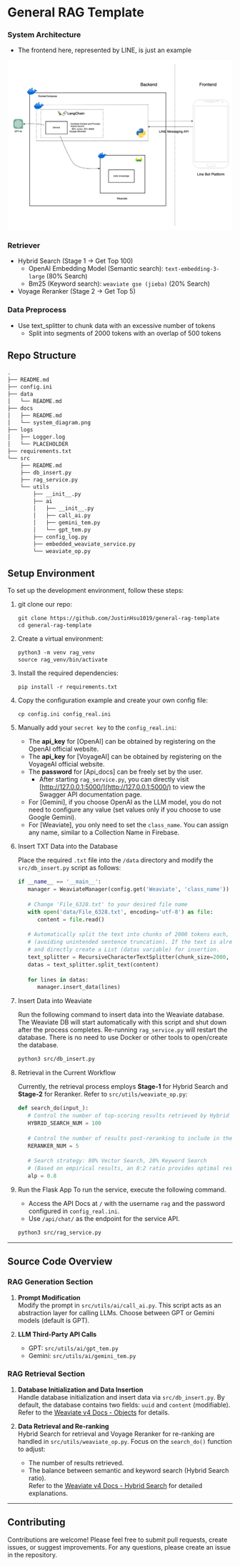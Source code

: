 # General RAG Template

### System Architecture
- The frontend here, represented by LINE, is just an example

![System Diagram](docs/system_diagram.png)

### Retriever

- Hybrid Search (Stage 1 -> Get Top 100)
    - OpenAI Embedding Model (Semantic search): `text-embedding-3-large` (80% Search)
    - Bm25 (Keyword search): `weaviate gse (jieba)` (20% Search)
- Voyage Reranker (Stage 2 -> Get Top 5)

### Data Preprocess

- Use text_splitter to chunk data with an excessive number of tokens
   - Split into segments of 2000 tokens with an overlap of 500 tokens

## Repo Structure
```
.
├── README.md
├── config.ini
├── data
│   └── README.md
├── docs
│   ├── README.md
│   └── system_diagram.png
├── logs
│   ├── Logger.log
│   └── PLACEHOLDER
├── requirements.txt
└── src
    ├── README.md
    ├── db_insert.py
    ├── rag_service.py
    └── utils
        ├── __init__.py
        ├── ai
        │   ├── __init__.py
        │   ├── call_ai.py
        │   ├── gemini_tem.py
        │   └── gpt_tem.py
        ├── config_log.py
        ├── embedded_weaviate_service.py
        └── weaviate_op.py
```

## Setup Environment

To set up the development environment, follow these steps:

1. git clone our repo:
   ```
   git clone https://github.com/JustinHsu1019/general-rag-template
   cd general-rag-template
   ```

2. Create a virtual environment:
   ```
   python3 -m venv rag_venv
   source rag_venv/bin/activate
   ```

3. Install the required dependencies:
   ```
   pip install -r requirements.txt
   ```

4. Copy the configuration example and create your own config file:
   ```
   cp config.ini config_real.ini
   ```

5. Manually add your `secret key` to the `config_real.ini`:

   - The **api_key** for [OpenAI] can be obtained by registering on the OpenAI official website.  
   - The **api_key** for [VoyageAI] can be obtained by registering on the VoyageAI official website.  
   - The **password** for [Api_docs] can be freely set by the user.  
     - After starting `rag_service.py`, you can directly visit [http://127.0.0.1:5000/](http://127.0.0.1:5000/) to view the Swagger API documentation page.  
   - For [Gemini], if you choose OpenAI as the LLM model, you do not need to configure any value (set values only if you choose to use Google Gemini).  
   - For [Weaviate], you only need to set the `class_name`. You can assign any name, similar to a Collection Name in Firebase.

6. Insert TXT Data into the Database

   Place the required `.txt` file into the `/data` directory and modify the `src/db_insert.py` script as follows:
   ```python
   if __name__ == '__main__':
      manager = WeaviateManager(config.get('Weaviate', 'class_name'))

      # Change 'File_6328.txt' to your desired file name
      with open('data/File_6328.txt', encoding='utf-8') as file:
         content = file.read()

      # Automatically split the text into chunks of 2000 tokens each, with a possible overlap of 500 tokens
      # (avoiding unintended sentence truncation). If the text is already pre-split, you can skip this step
      # and directly create a List (datas variable) for insertion.
      text_splitter = RecursiveCharacterTextSplitter(chunk_size=2000, chunk_overlap=500)
      datas = text_splitter.split_text(content)

      for lines in datas:
         manager.insert_data(lines)
   ```

7. Insert Data into Weaviate

   Run the following command to insert data into the Weaviate database. The Weaviate DB will start automatically with this script and shut down after the process completes. Re-running `rag_service.py` will restart the database. There is no need to use Docker or other tools to open/create the database.  

   ```bash
   python3 src/db_insert.py
   ```

8. Retrieval in the Current Workflow

   Currently, the retrieval process employs **Stage-1** for Hybrid Search and **Stage-2** for Reranker. Refer to `src/utils/weaviate_op.py`:
   ```python
   def search_do(input_):
      # Control the number of top-scoring results retrieved by Hybrid Search (default is 100)
      HYBRID_SEARCH_NUM = 100

      # Control the number of results post-reranking to include in the Prompt for LLM (default is 5)
      RERANKER_NUM = 5

      # Search strategy: 80% Vector Search, 20% Keyword Search
      # (Based on empirical results, an 8:2 ratio provides optimal results)
      alp = 0.8
   ```

9. Run the Flask App
   To run the service, execute the following command.  
   - Access the API Docs at `/` with the username `rag` and the password configured in `config_real.ini`.  
   - Use `/api/chat/` as the endpoint for the service API.  

   ```bash
   python3 src/rag_service.py
   ```

---

## Source Code Overview

### RAG Generation Section

1. **Prompt Modification**  
   Modify the prompt in `src/utils/ai/call_ai.py`. This script acts as an abstraction layer for calling LLMs. Choose between GPT or Gemini models (default is GPT).

2. **LLM Third-Party API Calls**  
   - GPT: `src/utils/ai/gpt_tem.py`  
   - Gemini: `src/utils/ai/gemini_tem.py`

### RAG Retrieval Section

1. **Database Initialization and Data Insertion**  
   Handle database initialization and insert data via `src/db_insert.py`. By default, the database contains two fields: `uuid` and `content` (modifiable). Refer to the [Weaviate v4 Docs - Objects](https://weaviate.io/developers/weaviate/manage-data/create) for details.

2. **Data Retrieval and Re-ranking**  
   Hybrid Search for retrieval and Voyage Reranker for re-ranking are handled in `src/utils/weaviate_op.py`. Focus on the `search_do()` function to adjust:  
   - The number of results retrieved.  
   - The balance between semantic and keyword search (Hybrid Search ratio).  
   Refer to the [Weaviate v4 Docs - Hybrid Search](https://weaviate.io/developers/weaviate/search/hybrid) for detailed explanations.

---

## Contributing

Contributions are welcome! Please feel free to submit pull requests, create issues, or suggest improvements.
For any questions, please create an issue in the repository.

